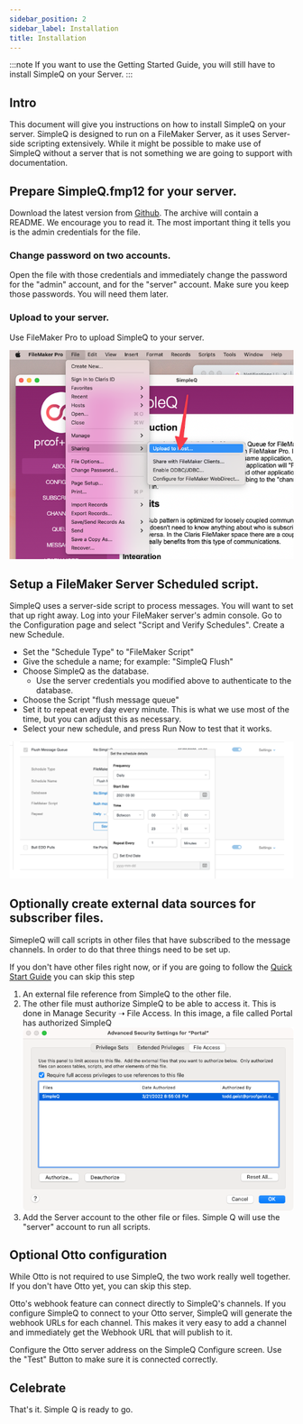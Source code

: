 ```yaml
---
sidebar_position: 2
sidebar_label: Installation
title: Installation
---
```


:::note
If you want to use the Getting Started Guide, you will still have to install SimpleQ on your Server.
:::

## Intro

This document will give you instructions on how to install SimpleQ on your server. SimpleQ is designed to run on a FileMaker Server, as it uses Server-side scripting extensively. While it might be possible to make use of SimpleQ without a server that is not something we are going to support with documentation.

## Prepare SimpleQ.fmp12 for your server.

Download the latest version from [Github](https://github.com/proofgeist/SimpleQ). The archive will contain a README. We encourage you to read it. The most important thing it tells you is the admin credentials for the file.

### Change password on two accounts.

Open the file with those credentials and immediately change the password for the "admin" account, and for the "server" account. Make sure you keep those passwords. You will need them later.

### Upload to your server.

Use FileMaker Pro to upload SimpleQ to your server.

![](images/up2host.png)

## Setup a FileMaker Server Scheduled script.

SimpleQ uses a server-side script to process messages. You will want to set that up right away. Log into your FileMaker server's admin console. Go to the Configuration page and select "Script and Verify Schedules". Create a new Schedule.

- Set the "Schedule Type" to "FileMaker Script"
- Give the schedule a name; for example: "SimpleQ Flush"
- Choose SimpleQ as the database.
  - Use the server credentials you modified above to authenticate to the database.
- Choose the Script "flush message queue"
- Set it to repeat every day every minute. This is what we use most of the time, but you can adjust this as necessary.
- Select your new schedule, and press Run Now to test that it works.

![](images/ServerSideScript.png)

## Optionally create external data sources for subscriber files.

SimepleQ will call scripts in other files that have subscribed to the message channels. In order to do that three things need to be set up.

If you don't have other files right now, or if you are going to follow the [Quick Start Guide](/) you can skip this step

1.  An external file reference from SimpleQ to the other file.
2.  The other file must authorize SimpleQ to be able to access it. This is done in Manage Security ➝ File Access. In this image, a file called Portal has authorized SimpleQ![](images/CleanShot%202022-05-23%20at%2013.53.32.png)
3.  Add the Server account to the other file or files. Simple Q will use the "server" account to run all scripts.

## Optional Otto configuration

While Otto is not required to use SimpleQ, the two work really well together. If you don't have Otto yet, you can skip this step.

Otto's webhook feature can connect directly to SimpleQ's channels. If you configure SimpleQ to connect to your Otto server, SimpleQ will generate the webhook URLs for each channel. This makes it very easy to add a channel and immediately get the Webhook URL that will publish to it.

Configure the Otto server address on the SimpleQ Configure screen. Use the "Test" Button to make sure it is connected correctly.

## Celebrate

That's it. Simple Q is ready to go.
